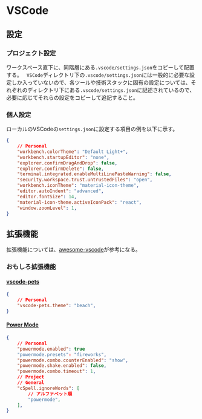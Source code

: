 # VSCode

## 設定

### プロジェクト設定

ワークスペース直下に、同階層にある`.vscode/settings.json`をコピーして配置する。
&nbsp;
`VSCode`ディレクトリ下の`.vscode/settings.json`には一般的に必要な設定しか入っていないので、各ツールや技術スタックに固有の設定については、それぞれのディレクトリ下にある`.vscode/settings.json`に記述されているので、必要に応じてそれらの設定をコピーして追記すること。

### 個人設定

ローカルのVSCodeの`settings.json`に設定する項目の例を以下に示す。

```json
{
    // Personal
    "workbench.colorTheme": "Default Light+",
    "workbench.startupEditor": "none",
    "explorer.confirmDragAndDrop": false,
    "explorer.confirmDelete": false,
    "terminal.integrated.enableMultiLinePasteWarning": false,
    "security.workspace.trust.untrustedFiles": "open",
    "workbench.iconTheme": "material-icon-theme",
    "editor.autoIndent": "advanced",
    "editor.fontSize": 14,
    "material-icon-theme.activeIconPack": "react",
    "window.zoomLevel": 1,
}
```

## 拡張機能

拡張機能については、[awesome-vscode](https://github.com/viatsko/awesome-vscode)が参考になる。

### おもしろ拡張機能

#### [vscode-pets](https://marketplace.visualstudio.com/items?itemName=tonybaloney.vscode-pets)

```json
{
	// Personal
    "vscode-pets.theme": "beach",
}
```

#### [Power Mode](https://marketplace.visualstudio.com/items?itemName=hoovercj.vscode-power-mode)

```json
{
    // Personal
    "powermode.enabled": true
    "powermode.presets": "fireworks",
    "powermode.combo.counterEnabled": "show",
    "powermode.shake.enabled": false,
    "powermode.combo.timeout": 1,
    // Project
    // General
	"cSpell.ignoreWords": [
		// アルファベット順
		"powermode",
	],
}
```
